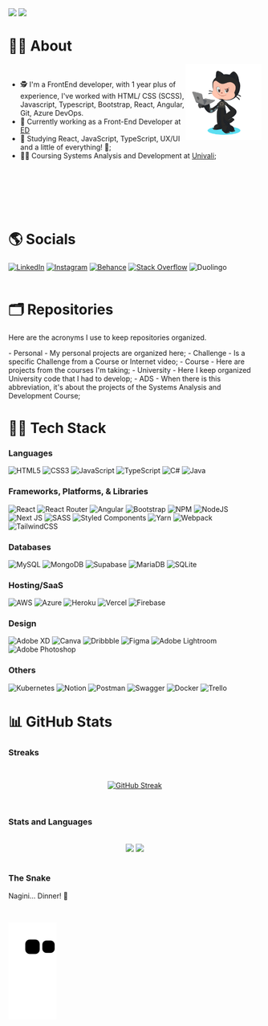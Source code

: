 <img src="https://github.com/florencioMath/florencioMath/blob/main/README%20arquivos/GithubHeaderDark.gif?raw=true#gh-dark-mode-only">
<img src="https://github.com/florencioMath/florencioMath/blob/main/README%20arquivos/GithubHeaderWhite.gif?raw=true#gh-light-mode-only">

<!-- About -->
# 🙋‍♂️ About
<img align="right" width="30%" src="https://github.com/1matheusflorencio/1matheusflorencio/blob/main/README%20arquivos/my-octocat-1635129778574.png?raw=true">
<br />



- 🕵️ I'm a FrontEnd developer, with 1 year plus of experience, I've worked with HTML/ CSS (SCSS), Javascript, Typescript, Bootstrap, React, Angular, Git, Azure DevOps.
- 🚀 Currently working as a Front-End Developer at <a href="https://ed.company/" target="_blank">ED</a> <br>
- 🌱 Studying React, JavaScript, TypeScript, UX/UI and a little of everything! 🤣; <br>
- 👨‍🎓 Coursing Systems Analysis and Development at <a href="https://www.univali.br/" target="_blank">Univali</a>; <br>
<br />
<br />
<br />
<br />
<br />


<!-- Socials -->
# 🌎 Socials

[![LinkedIn](https://img.shields.io/badge/LinkedIn-%230077B5.svg?style=for-the-badge&logo=LinkedIn&logoColor=white)](https://linkedin.com/in/matheus-florêncio)
[![Instagram](https://img.shields.io/badge/Instagram-%23E4405F.svg?style=for-the-badge&logo=Instagram&logoColor=white)](https://instagram.com/florenciomath)
[![Behance](https://img.shields.io/badge/Behance-1769ff.svg?style=for-the-badge&logo=Behance&logoColor=white)](https://behance.net/florencioMatheus)
[![Stack Overflow](https://img.shields.io/badge/-Stackoverflow-FE7A16.svg?style=for-the-badge&logo=Stackoverflow&logoColor=white)](https://stackoverflow.com/users/16268941) 
![Duolingo](https://img.shields.io/badge/Duolingo-%234DC730.svg?style=for-the-badge&logo=Duolingo&logoColor=white)
<br />
<br />

<!-- Repositories -->
 # 🗂️ Repositories
 <p>Here are the acronyms I use to keep repositories organized.</p>
- Personal - My personal projects are organized here;
- Challenge - Is a specific Challenge from a Course or Internet video;
- Course - Here are projects from the courses I'm taking;
- University - Here I keep organized University code that I had to develop;
  - ADS - When there is this abbreviation, it's about the projects of the Systems Analysis and Development Course;
<br />



# 👨‍💻 Tech Stack

 <h3>Languages</h3>
 
![HTML5](https://img.shields.io/badge/html5-%23E34F26.svg?style=for-the-badge&logo=html5&logoColor=white)
![CSS3](https://img.shields.io/badge/css3-%231572B6.svg?style=for-the-badge&logo=css3&logoColor=white) 
![JavaScript](https://img.shields.io/badge/javascript-%23323330.svg?style=for-the-badge&logo=javascript&logoColor=%23F7DF1E) 
![TypeScript](https://img.shields.io/badge/typescript-%23007ACC.svg?style=for-the-badge&logo=typescript&logoColor=white) 
![C#](https://img.shields.io/badge/c%23-%23239120.svg?style=for-the-badge&logo=c-sharp&logoColor=white) 
![Java](https://img.shields.io/badge/java-%23ED8B00.svg?style=for-the-badge&logo=java&logoColor=white)

 <h3>Frameworks, Platforms, & Libraries</h3>
 
![React](https://img.shields.io/badge/react-%2320232a.svg?style=for-the-badge&logo=react&logoColor=%2361DAFB) 
![React Router](https://img.shields.io/badge/React_Router-CA4245?style=for-the-badge&logo=react-router&logoColor=white) 
![Angular](https://img.shields.io/badge/angular-%23DD0031.svg?style=for-the-badge&logo=angular&logoColor=white) 
![Bootstrap](https://img.shields.io/badge/bootstrap-%23563D7C.svg?style=for-the-badge&logo=bootstrap&logoColor=white) 
![NPM](https://img.shields.io/badge/NPM-%23000000.svg?style=for-the-badge&logo=npm&logoColor=white) 
![NodeJS](https://img.shields.io/badge/node.js-6DA55F?style=for-the-badge&logo=node.js&logoColor=white) 
![Next JS](https://img.shields.io/badge/Next-black?style=for-the-badge&logo=next.js&logoColor=white) 
![SASS](https://img.shields.io/badge/SASS-hotpink.svg?style=for-the-badge&logo=SASS&logoColor=white) 
![Styled Components](https://img.shields.io/badge/styled--components-DB7093?style=for-the-badge&logo=styled-components&logoColor=white) 
![Yarn](https://img.shields.io/badge/yarn-%232C8EBB.svg?style=for-the-badge&logo=yarn&logoColor=white)
![Webpack](https://img.shields.io/badge/webpack-%238DD6F9.svg?style=for-the-badge&logo=webpack&logoColor=black) 
![TailwindCSS](https://img.shields.io/badge/tailwindcss-%2338B2AC.svg?style=for-the-badge&logo=tailwind-css&logoColor=white)

<h3>Databases</h3>

![MySQL](https://img.shields.io/badge/mysql-%2300f.svg?style=for-the-badge&logo=mysql&logoColor=white) 
![MongoDB](https://img.shields.io/badge/MongoDB-%234ea94b.svg?style=for-the-badge&logo=mongodb&logoColor=white) 
![Supabase](https://img.shields.io/badge/Supabase-3ECF8E?style=for-the-badge&logo=supabase&logoColor=white) 
![MariaDB](https://img.shields.io/badge/MariaDB-003545?style=for-the-badge&logo=mariadb&logoColor=white) 
![SQLite](https://img.shields.io/badge/sqlite-%2307405e.svg?style=for-the-badge&logo=sqlite&logoColor=white) 

<h3>Hosting/SaaS</h3>
 
![AWS](https://img.shields.io/badge/AWS-%23FF9900.svg?style=for-the-badge&logo=amazon-aws&logoColor=white) 
![Azure](https://img.shields.io/badge/azure-%230072C6.svg?style=for-the-badge&logo=azure-devops&logoColor=white) 
![Heroku](https://img.shields.io/badge/heroku-%23430098.svg?style=for-the-badge&logo=heroku&logoColor=white) 
![Vercel](https://img.shields.io/badge/vercel-%23000000.svg?style=for-the-badge&logo=vercel&logoColor=white) 
![Firebase](https://img.shields.io/badge/firebase-%23039BE5.svg?style=for-the-badge&logo=firebase)

<h3>Design</h3>

![Adobe XD](https://img.shields.io/badge/Adobe%20XD-470137?style=for-the-badge&logo=Adobe%20XD&logoColor=#FF61F6) 
![Canva](https://img.shields.io/badge/Canva-%2300C4CC.svg?style=for-the-badge&logo=Canva&logoColor=white) 
![Dribbble](https://img.shields.io/badge/Dribbble-EA4C89?style=for-the-badge&logo=dribbble&logoColor=white) 
![Figma](https://img.shields.io/badge/figma-%23F24E1E.svg?style=for-the-badge&logo=figma&logoColor=white) 
![Adobe Lightroom](https://img.shields.io/badge/Adobe%20Lightroom-31A8FF.svg?style=for-the-badge&logo=Adobe%20Lightroom&logoColor=white) 
![Adobe Photoshop](https://img.shields.io/badge/adobephotoshop-%2331A8FF.svg?style=for-the-badge&logo=adobephotoshop&logoColor=white) 


<h3>Others</h3>

![Kubernetes](https://img.shields.io/badge/kubernetes-%23326ce5.svg?style=for-the-badge&logo=kubernetes&logoColor=white) 
![Notion](https://img.shields.io/badge/Notion-%23000000.svg?style=for-the-badge&logo=notion&logoColor=white) 
![Postman](https://img.shields.io/badge/Postman-FF6C37?style=for-the-badge&logo=postman&logoColor=white) 
![Swagger](https://img.shields.io/badge/-Swagger-%23Clojure?style=for-the-badge&logo=swagger&logoColor=white) 
![Docker](https://img.shields.io/badge/docker-%230db7ed.svg?style=for-the-badge&logo=docker&logoColor=white) 
![Trello](https://img.shields.io/badge/Trello-%23026AA7.svg?style=for-the-badge&logo=Trello&logoColor=white) 
<br />

<!-- GitHub Stats  -->
 # 📊 GitHub Stats
 
<!-- Streak -->
 <h3>Streaks</h3>
 <br>
 
 <div align="center">
 
[![GitHub Streak](http://github-readme-streak-stats.herokuapp.com?user=florencioMath&theme=github-dark&hide_border=true&date_format=M%20j%5B%2C%20Y%5D)](https://git.io/streak-stats)
 
</div>
<br />

 
<!-- Stats and Langagues -->
 <h3>Stats and Languages</h3>
 <br>
 <div align="center">
  <img height="160em" src="https://github-readme-stats.vercel.app/api?username=florencioMath&show_icons=true&theme=dark&include_all_commits=true&count_private=true"/>
  <img height="160em" src="https://github-readme-stats.vercel.app/api/top-langs/?username=florencioMath&layout=compact&langs_count=7&theme=dark"/>
</div>
<br />


 <h3>The Snake</h3>
 <p>Nagini... Dinner! 🐍</p>
 <br>
 
 <!-- Snake -->
 ![Snake animation](https://github.com/florencioMath/florencioMath/blob/output/github-contribution-grid-snake.svg)

